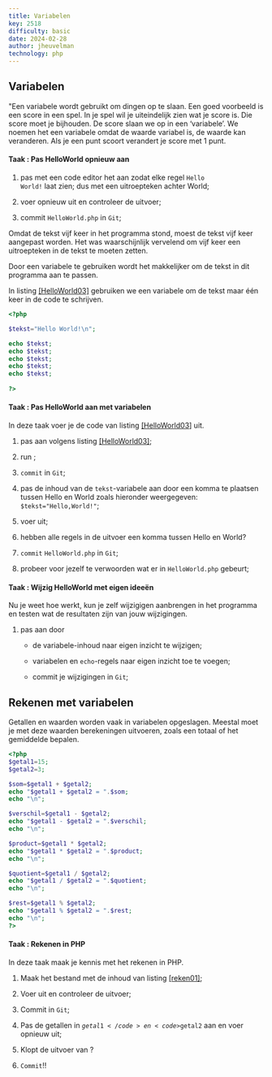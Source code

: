 ```yaml
---
title: Variabelen
key: 2518
difficulty: basic
date: 2024-02-28
author: jheuvelman
technology: php
---
```


## Variabelen

"Een variabele wordt gebruikt om dingen op te slaan. Een goed voorbeeld
is een score in een spel. In je spel wil je uiteindelijk zien wat je
score is. Die score moet je bijhouden. De score slaan we op in een
‘variabele’. We noemen het een variabele omdat de waarde variabel is, de
waarde kan veranderen. Als je een punt scoort verandert je score met 1
punt.

#### Taak : Pas HelloWorld opnieuw aan

1.  pas met een code editor het aan zodat elke regel <code>Hello World!</code> laat
    zien; dus met een uitroepteken achter World;

2.  voer opnieuw uit en controleer de uitvoer;

3.  commit <code>HelloWorld.php</code> in <code>Git</code>;

Omdat de tekst vijf keer in het programma stond, moest de tekst vijf
keer aangepast worden. Het was waarschijnlijk vervelend om vijf keer een
uitroepteken in de tekst te moeten zetten.

Door een variabele te gebruiken wordt het makkelijker om de tekst in dit
programma aan te passen.

In listing <a href="#HelloWorld03" data-reference-type="ref"
data-reference="HelloWorld03">[HelloWorld03]</a> gebruiken we een
variabele om de tekst maar één keer in de code te schrijven.

``` php
<?php

$tekst="Hello World!\n";

echo $tekst;
echo $tekst;
echo $tekst;
echo $tekst;
echo $tekst;
 
?>
```

#### Taak : Pas HelloWorld aan met variabelen
In deze taak voer je de code van listing <a href="#HelloWorld03" data-reference-type="ref"
data-reference="HelloWorld03">[HelloWorld03]</a> uit.

1.  pas aan volgens listing
    <a href="#HelloWorld03" data-reference-type="ref"
    data-reference="HelloWorld03">[HelloWorld03]</a>;

2.  run ;

3.  <code>commit</code> in <code>Git</code>;

4.  pas de inhoud van de <code>tekst</code>-variabele aan door een komma te
    plaatsen tussen Hello en World zoals hieronder weergegeven:  
    <code>$tekst="Hello,World!"</code>;

5.  voer uit;

6.  hebben alle regels in de uitvoer een komma tussen Hello en World?

7.  <code>commit</code> <code>HelloWorld.php</code> in <code>Git</code>;

8.  probeer voor jezelf te verwoorden wat er in <code>HelloWorld.php</code>
    gebeurt;

#### Taak : Wijzig HelloWorld met eigen ideeën
Nu je weet hoe werkt, kun je zelf wijzigigen aanbrengen in het programma en testen wat de
resultaten zijn van jouw wijzigingen.

1.  pas aan door

    -   de variabele-inhoud naar eigen inzicht te wijzigen;

    -   variabelen en <code>echo</code>-regels naar eigen inzicht toe te voegen;

    -   commit je wijzigingen in <code>Git</code>;


## Rekenen met variabelen

Getallen en waarden worden vaak in variabelen opgeslagen. Meestal moet
je met deze waarden berekeningen uitvoeren, zoals een totaal of het
gemiddelde bepalen.

``` php
<?php
$getal1=15;
$getal2=3;

$som=$getal1 + $getal2;
echo "$getal1 + $getal2 = ".$som;
echo "\n";

$verschil=$getal1 - $getal2;
echo "$getal1 - $getal2 = ".$verschil;
echo "\n";

$product=$getal1 * $getal2;
echo "$getal1 * $getal2 = ".$product;
echo "\n";

$quotient=$getal1 / $getal2;
echo "$getal1 / $getal2 = ".$quotient;
echo "\n";

$rest=$getal1 % $getal2;
echo "$getal1 % $getal2 = ".$rest;
echo "\n";
?>
```

#### Taak : Rekenen in PHP
In deze taak maak je kennis met het rekenen in PHP.

1.  Maak het bestand met de inhoud van listing
    <a href="#reken01" data-reference-type="ref"
    data-reference="reken01">[reken01]</a>;

2.  Voer uit en controleer de uitvoer;

3.  Commit in <code>Git</code>;

4.  Pas de getallen in <code>$getal1</code> en <code>$getal2</code> aan en voer opnieuw uit;

5.  Klopt de uitvoer van ?

6.  <code>Commit</code>!!